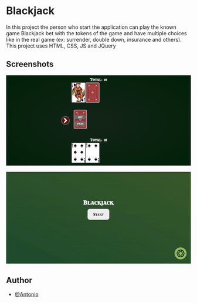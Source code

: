 
# Blackjack
In this project the person who start the application can play the known game Blackjack bet with the tokens of the game and have multiple choices like in the real game (ex: surrender, double down, insurance and others). This project uses HTML, CSS, JS and JQuery  


## Screenshots

![example 1](https://github.com/AntonioSilvaVaz/blackjack/blob/main/assets/image.png)

![example 1](https://github.com/AntonioSilvaVaz/blackjack/blob/main/assets/gif.gif)


## Author

- [@Antonio](https://github.com/AntonioSilvaVaz)
